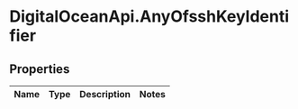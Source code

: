 # DigitalOceanApi.AnyOfsshKeyIdentifier

## Properties
Name | Type | Description | Notes
------------ | ------------- | ------------- | -------------

